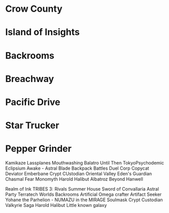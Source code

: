 # Crow County
# Island of Insights
# Backrooms
# Breachway
# Pacific Drive
# Star Trucker
# Pepper Grinder



Kamikaze Lassplanes
Mouthwashing
Balatro
Until Then
TokyoPsychodemic
Eclipsium
Awake - Astral Blade
Backpack Battles
Duel Corp
Copycat
Deviator
Emberbane
Crypt CUstodian
Oriental Valley
Eden's Guardian
Chasmal Fear
Monomyth
Harold Halibut
Albatroz
Beyond Hanwell

Realm of Ink
TRIBES 3: Rivals
Summer House
Sword of Convallaria
Astral Party
Terratech Worlds
Backrooms
Artificial
Omega crafter
Artifact Seeker
Yohane the Parhelion - NUMAZU in the MIRAGE
Soulmask
Crypt Custodian
Valkyrie Saga
Harold Halibut
Little known galaxy